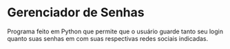 # Gerenciador de Senhas
 Programa feito em Python que permite que o usuário guarde tanto seu login quanto suas senhas em com suas respectivas redes sociais indicadas.
